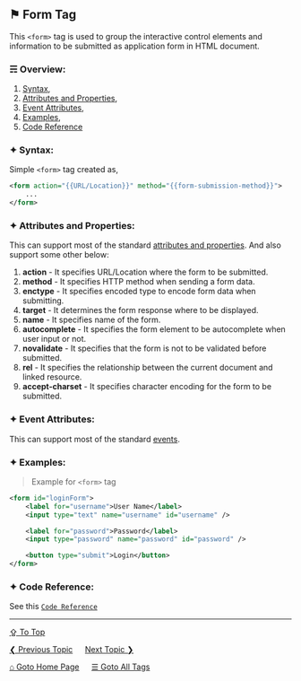 ## &#9873; Form Tag
This `<form>` tag is used to group the interactive control elements and information to be submitted as application form in HTML document.

### &#9780; Overview:
1. [Syntax](#-syntax),
2. [Attributes and Properties](#-attributes-and-properties),
3. [Event Attributes](#-event-attributes),
4. [Examples](#-examples),
5. [Code Reference](#-code-reference)

### &#10022; Syntax:
Simple `<form>` tag created as, 
```xml
<form action="{{URL/Location}}" method="{{form-submission-method}}">
	...
</form>
```

### &#10022; Attributes and Properties:
This can support most of the standard [attributes and properties](../docs/attributes-and-properties.md).
And also support some other below:
1. **action** - It specifies URL/Location where the form to be submitted.
2. **method** - It specifies HTTP method when sending a form data.
3. **enctype** - It specifies encoded type to encode form data when submitting.
4. **target** - It determines the form response where to be displayed.
5. **name** - It specifies name of the form.
6. **autocomplete** - It specifies the form element to be autocomplete when user input or not.
7. **novalidate** - It specifies that the form is not to be validated before submitted.
8. **rel** - It specifies the relationship between the current document and linked resource.
9. **accept-charset** - It specifies character encoding for the form to be submitted.

### &#10022; Event Attributes:
This can support most of the standard [events](../docs/events.md).

### &#10022; Examples:
> Example for `<form>` tag
```xml
<form id="loginForm">
	<label for="username">User Name</label>
	<input type="text" name="username" id="username" />

	<label for="password">Password</label>
	<input type="password" name="password" id="password" />

	<button type="submit">Login</button>
</form>
```

### &#10022; Code Reference:
See this [`Code Reference`](../code/form-tag.html)

---
[&#8682; To Top](#-form-tag)

[&#10094; Previous Topic](./footer-tag.md) &emsp; [Next Topic &#10095;](./h1-tag.md)

[&#8962; Goto Home Page](../README.md) &emsp; [&#9776; Goto All Tags](../all-tags.md)
